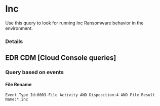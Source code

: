 # Inc

Use this query to look for running Inc Ransomware behavior in the environment.

### Details

## EDR CDM [Cloud Console queries]

### Query based on events

#### File Rename
```
Event Type Id:8003-File Activity AND Disposition:4 AND File Result Name:*.inc

```